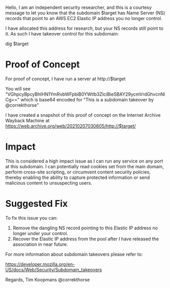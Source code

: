 Hello, I am an independent security researcher, and this is a courtesy message to let you know that the subdomain $target has Name Server (NS) records that point to an AWS EC2 Elastic IP address you no longer control.

I have allocated this address for research, but your NS records still point to it. As such I have takeover control for this subdomain:

dig $target

# Proof of Concept
For proof of concept, I have run a server at http://$target

You will see "VGhpcyBpcyBhIHN1YmRvbWFpbiB0YWtlb3ZlciBieSBAY29ycmVrdGhvcnNlCg==" which is base64 encoded for "This is a subdomain takeover by @correkthorse"

I have created a snapshot of this proof of concept on the Internet Archive Wayback Machine at
https://web.archive.org/web/20210207030605/http://$target/

# Impact
This is considered a high impact issue as I can run any service on any port at this subdomain. I can potentially read cookies set from the main domain, perform cross-site scripting, or circumvent content security policies, thereby enabling the ability to capture protected information or send malicious content to unsuspecting users.

# Suggested Fix
To fix this issue you can:

1. Remove the dangling NS record pointing to this Elastic IP address no longer under your control.
2. Recover the Elastic IP address from the pool after I have released the association in near future.

For more information about subdomain takeovers please refer to:

https://developer.mozilla.org/en-US/docs/Web/Security/Subdomain_takeovers


Regards,
Tim Koopmans
@correkthorse
